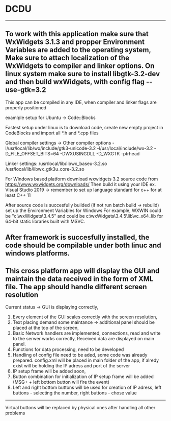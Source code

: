 # DCDU
---------------------------------------------------------------------------------------------------------------------------------
To work with this application make sure that WxWidgets 3.1.3 and propper Environment Variables are added to the operating system,
Make sure to attach localization of the WxWidgets to compiler and linker options.
On linux system make sure to install libgtk-3.2-dev and then build wxWidgets, with config flag --use-gtk=3.2
---------------------------------------------------------------------------------------------------------------------------------
This app can be compiled in any IDE, when compiler and linker flags are properly positioned


examlple setup for Ubuntu -> Code::Blocks

Fastest setup under linux is to download code, create new empty project in CodeBlocks and import all *.h and *.cpp files


Global compiler settings -> Other compiler options
-l/usr/local/lib/wx/include/gtk3-unicode-3.2
-l/usr/local/include/wx-3.2
-D_FILE_OFFSET_BITS=64
-DWXUSINGDLL
-D_WXGTK
-ptrhead

Linker settings:
/usr/local/lib/libwx_baseu-3.2.so
/usr/local/lib/libwx_gtk3u_core-3.2.so


For Windows based platform download wxwidgets 3.2  source code from https://www.wxwidgets.org/downloads/
Then build it using your IDE ex. Visual Studio 2019 -> remember to set up language standard for c++ for at least C++ 11

After source code is succesfully builded (if not run batch build -> rebuild) set up the Environment Variables for Windows
For example, WXWIN could be "c:\wxWidgets\3.4.5" and <wx-lib-dir> could be c:\wxWidgets\3.4.5\lib\vc_x64_lib for 64-bit static libraries built with MSVC.

After framework is succesfully installed, the code should be compilable under both linuc and windows platforms.
---------------------------------------------------------------------------------------------------------------------------------
This cross platform app will display the GUI and maintain the data received in the form of XML file.
The app should handle different screen resolution
---------------------------------------------------------------------------------------------------------------------------------
Current status -> GUI is displaying correctly, 
1) Every element of the GUI scales correctly with the screen resolution,
2) Text placing demand some maintance -> additional panel should be placed at the top of the screen,
3) Basic Network handlers are implemented, connections, read and write to the serwer works correctly,
Received data are displayed on main panel. 
4) Functions for data processing, need to be developed
5) Handling of config file need to be aded, some code was already prepared. config.xml will be placed in main folder of the app, 
if alredy exist will be holding the IP adress and port of the server
6) IP setup frame will be added soon,
7) Button combination for initialization of IP setup frame will be added (MSG+ + left bottom button will fire the event)
8) Left and right bottom buttons will be used for creation of IP adress, left buttons - selecting the number, right buttons - chose value
---------------------------------------------------------------------------------------------------------------------------------
Virtual buttons will be replaced by physical ones after handling all other problems

